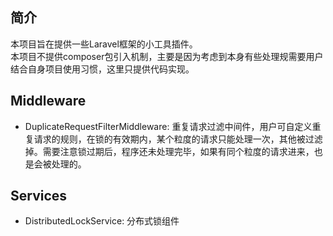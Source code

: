 ## 简介
本项目旨在提供一些Laravel框架的小工具插件。  
本项目不提供composer包引入机制，主要是因为考虑到本身有些处理规需要用户结合自身项目使用习惯，这里只提供代码实现。

## Middleware
- DuplicateRequestFilterMiddleware: 重复请求过滤中间件，用户可自定义重复请求的规则，在锁的有效期内，某个粒度的请求只能处理一次，其他被过滤掉。需要注意锁过期后，程序还未处理完毕，如果有同个粒度的请求进来，也是会被处理的。

## Services
- DistributedLockService: 分布式锁组件